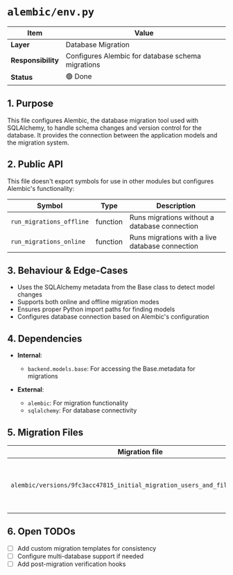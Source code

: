 # `alembic/env.py`

| Item | Value |
|------|-------|
| **Layer** | Database Migration |
| **Responsibility** | Configures Alembic for database schema migrations |
| **Status** | 🟢 Done |

## 1. Purpose  
This file configures Alembic, the database migration tool used with SQLAlchemy, to handle schema changes and version control for the database. It provides the connection between the application models and the migration system.

## 2. Public API  
This file doesn't export symbols for use in other modules but configures Alembic's functionality:

| Symbol | Type | Description |
|--------|------|-------------|
| `run_migrations_offline` | function | Runs migrations without a database connection |
| `run_migrations_online` | function | Runs migrations with a live database connection |

## 3. Behaviour & Edge-Cases  

- Uses the SQLAlchemy metadata from the Base class to detect model changes
- Supports both online and offline migration modes
- Ensures proper Python import paths for finding models
- Configures database connection based on Alembic's configuration

## 4. Dependencies  

- **Internal**:
  - `backend.models.base`: For accessing the Base.metadata for migrations
  
- **External**:
  - `alembic`: For migration functionality
  - `sqlalchemy`: For database connectivity

## 5. Migration Files  

| Migration file | Purpose |
|----------------|---------|
| `alembic/versions/9fc3acc47815_initial_migration_users_and_files_tables.py` | Initial schema with User and File tables |

## 6. Open TODOs  
- [ ] Add custom migration templates for consistency
- [ ] Configure multi-database support if needed
- [ ] Add post-migration verification hooks
